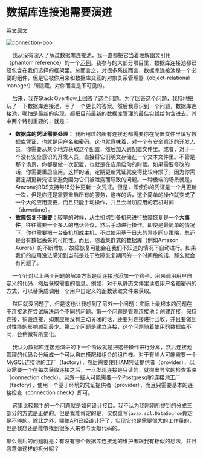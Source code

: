 <!--
{
   "title": "数据库连接池需要演进",
   "desc": "数据库连接池需要演进",
   "author": "Kenvi Zhu",
   "published": true
}
-->
# 数据库连接池需要演进
[英文原文](https://dzone.com/articles/database-connection-pools-need-to-evolve)

![connection-poo](http://image.itluobo.com/connection-pool.png-itluobo)

&nbsp;&nbsp;&nbsp;&nbsp;我从没有深入了解过数据库连接池，我一直都把它当着理解幽灵引用（phantom reference）的一个[示例](https://www.kdgregory.com/index.php?page=java.refobj#PhantomReferences)。我参与的大部分项目里，数据库连接池都已经包含在我们选择的框架里。总而言之，对很多系统而言，数据库连接池是一个必要的组件，但是它被你用来和数据库交互的对象关系管理器（object-relational manager）所隐藏，对你而言是不可见的。

&nbsp;&nbsp;&nbsp;&nbsp;后来，我在Stack Overflow上回答了[这个问题](https://stackoverflow.com/questions/52629074/jdbc-connection-pool-test-query-select-1-does-not-catch-aws-rds-writer-reader)。为了回答这个问题，我特地把玩了一下数据库连接池，写了一个更长的答案。然后我意识到一个问题，数据库连接池，哪怕是最新的实现，都把目前最新的数据库管理的最佳实践给包含进去。其中两个特别重要的，就是：

- **数据库的凭证需要处理：** 我所用过的所有连接池都需要你在配置文件里填写数据库凭证，也就是用户名和密码。这也就意味着，对一个有安全意识的开发人员，你需要从某个地方获取这个配置，然后加入到配置文件里。或者，对于一个没有安全意识的开发人员，直接将它们明文存储在一个文本文件里。不管是那个场景，你都是做一次配置，也就是在应用启动的时候。如果需要修改的话，你需要重启应用。这样的话，定期更新凭证就变得比较麻烦了，因为你需要定期更新凭证来避免因为它们被泄露而导致的问题。一种极端的场景就是，Amzon的RDS支持每15分钟更新一次凭证。但是，即使你的凭证是一个月更新一次，但是你还是需要重启所有的服务，这样的话，这个简单的操作就变成了一个大的应用变更，而且只能手动操作，并且会增加应用的宕机时间（downtime）。
- **故障恢复不重要**：较早的时候，从主机切到备机来进行故障恢复是一个**大事件**，往往需要一个多人的电话会议，然后手动进行操作。即使是最简单的情况下，你也需要把一台备机切成主机，不过使用基于日志的异步同步策略，总还是会有数据丢失的可能性。而且，随着集群式的数据库（例如Amazon Aurora）的不断增加，故障恢复可能会在我们不知道的情况下自动进行。如果我们的应用没法感知到当前是处于故障恢复期间的一个时间段的话，那么就会有问题了。

&nbsp;&nbsp;&nbsp;&nbsp;一个针对以上两个问题的解决方案是给连接池添加一个钩子，用来调用用户自定义的代码，然后获取需要的信息。例如，对于从静态文件里读取用户名和密码的方式，可以替换成调用一个用户自定义的函数读取文件来获取。

&nbsp;&nbsp;&nbsp;&nbsp;然后就没问题了，但是这也让我想到了另外一个问题：实际上最根本的问题在于连接池在尝试解决两个不同的问题。第一个问题是管理连接池：创建连接，保持连接，销毁连接，如果应用没有主动关闭的话，还要对连接进行回收，并且要做到对性能的影响减到最少。第二个问题是建立连接，这个问题随着使用的数据库不同，会稍微有所变化。

&nbsp;&nbsp;&nbsp;&nbsp;我认为数据库连接池演进的下一个阶段就是把这些操作进行分离，然后连接池管理的代码会分解成一个可以自由搭配和组合的组件栈。对于有些人可能需要一个MySQL连接池的工厂（factory），然后需要使用IAM凭证提供者（provider），以及需要一个在每次获取连接之后，一旦发现连接是只读的，就抛出异常的检查策略（connection check）。另外一些人可能需要一个Postgresql的连接池工厂（factory），使用一个基于环境的凭证提供者（provider），而且只需要基本的连接检查（connection check）即可。

&nbsp;&nbsp;&nbsp;&nbsp;这里比较棘手的一个问题就是如何设计接口。我不认为我刚刚所提到的分成三部分的方式是正确的。但是我能肯定的是，仅仅重写`javax.sql.DataSource`肯定是不够的。除此之外，哪怕API已经设计好了，实现它也是需要很大的工作量的，但是我想还是能够找到很多人来参与贡献代码的。

那么最后的问题就是：有没有哪个数据库连接池的维护者跟我有相似的想法，并且愿意做这样的拆分呢？





